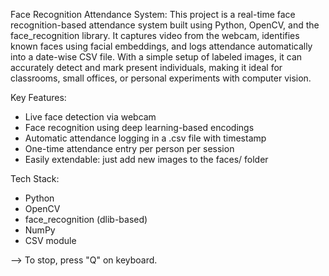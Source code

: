 Face Recognition Attendance System:
This project is a real-time face recognition-based attendance system built using Python, OpenCV, and the face_recognition library. It captures video from the webcam, identifies known faces using facial embeddings, and logs attendance automatically into a date-wise CSV file.
With a simple setup of labeled images, it can accurately detect and mark present individuals, making it ideal for classrooms, small offices, or personal experiments with computer vision.

Key Features:
* Live face detection via webcam
* Face recognition using deep learning-based encodings
* Automatic attendance logging in a .csv file with timestamp
* One-time attendance entry per person per session
* Easily extendable: just add new images to the faces/ folder

Tech Stack:
* Python
* OpenCV
* face_recognition (dlib-based)
* NumPy
* CSV module

--> To stop, press "Q" on keyboard.
